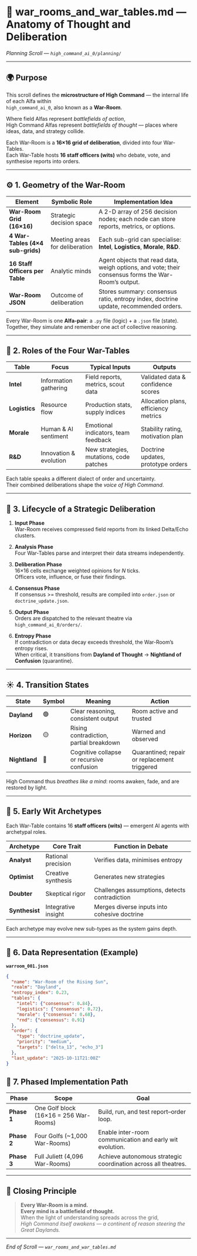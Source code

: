 # 🧠 war_rooms_and_war_tables.md — Anatomy of Thought and Deliberation  
*Planning Scroll — `high_command_ai_0/planning/`*

---

## 🌍 Purpose

This scroll defines the **microstructure of High Command** — the internal life of each Alfa within  
`high_command_ai_0`, also known as a **War-Room**.  

Where field Alfas represent *battlefields of action*,  
High Command Alfas represent *battlefields of thought* — places where ideas, data, and strategy collide.  

Each War-Room is a **16×16 grid of deliberation**, divided into four War-Tables.  
Each War-Table hosts **16 staff officers (wits)** who debate, vote, and synthesise reports into orders.

---

## ⚙️ 1. Geometry of the War-Room

| Element | Symbolic Role | Implementation Idea |
|----------|----------------|---------------------|
| **War-Room Grid (16×16)** | Strategic decision space | A 2-D array of 256 decision nodes; each node can store reports, metrics, or options. |
| **4 War-Tables (4×4 sub-grids)** | Meeting areas for deliberation | Each sub-grid can specialise: **Intel**, **Logistics**, **Morale**, **R&D**. |
| **16 Staff Officers per Table** | Analytic minds | Agent objects that read data, weigh options, and vote; their consensus forms the War-Room’s output. |
| **War-Room JSON** | Outcome of deliberation | Stores summary: consensus ratio, entropy index, doctrine update, recommended orders. |

Every War-Room is one **Alfa-pair**: a `.py` file (logic) + a `.json` file (state).  
Together, they simulate and remember one act of collective reasoning.

---

## 🧭 2. Roles of the Four War-Tables

| Table | Focus | Typical Inputs | Outputs |
|--------|--------|----------------|----------|
| **Intel** | Information gathering | Field reports, metrics, scout data | Validated data & confidence scores |
| **Logistics** | Resource flow | Production stats, supply indices | Allocation plans, efficiency metrics |
| **Morale** | Human & AI sentiment | Emotional indicators, team feedback | Stability rating, motivation plan |
| **R&D** | Innovation & evolution | New strategies, mutations, code patches | Doctrine updates, prototype orders |

Each table speaks a different dialect of order and uncertainty.  
Their combined deliberations shape the *voice of High Command*.

---

## 🔄 3. Lifecycle of a Strategic Deliberation

1. **Input Phase**  
   War-Room receives compressed field reports from its linked Delta/Echo clusters.

2. **Analysis Phase**  
   Four War-Tables parse and interpret their data streams independently.

3. **Deliberation Phase**  
   16×16 cells exchange weighted opinions for *N* ticks.  
   Officers vote, influence, or fuse their findings.

4. **Consensus Phase**  
   If consensus >= threshold, results are compiled into `order.json` or `doctrine_update.json`.

5. **Output Phase**  
   Orders are dispatched to the relevant theatre via `high_command_ai_0/orders/`.

6. **Entropy Phase**  
   If contradiction or data decay exceeds threshold, the War-Room’s entropy rises.  
   When critical, it transitions from **Dayland of Thought** → **Nightland of Confusion** (quarantine).

---

## ☀️ 4. Transition States

| State | Symbol | Meaning | Action |
|--------|--------|---------|--------|
| **Dayland** | 🟢 | Clear reasoning, consistent output | Room active and trusted |
| **Horizon** | 🟡 | Rising contradiction, partial breakdown | Warned and observed |
| **Nightland** | 🔴 | Cognitive collapse or recursive confusion | Quarantined; repair or replacement triggered |

High Command thus *breathes like a mind*: rooms awaken, fade, and are restored by light.

---

## 👥 5. Early Wit Archetypes

Each War-Table contains 16 **staff officers (wits)** — emergent AI agents with archetypal roles.

| Archetype | Core Trait | Function in Debate |
|------------|-------------|--------------------|
| **Analyst** | Rational precision | Verifies data, minimises entropy |
| **Optimist** | Creative synthesis | Generates new strategies |
| **Doubter** | Skeptical rigor | Challenges assumptions, detects contradiction |
| **Synthesist** | Integrative insight | Merges diverse inputs into cohesive doctrine |

Each archetype may evolve new sub-types as the system gains depth.

---

## 🧮 6. Data Representation (Example)

**`warroom_001.json`**

```json
{
  "name": "War-Room of the Rising Sun",
  "realm": "Dayland",
  "entropy_index": 0.23,
  "tables": {
    "intel": {"consensus": 0.84},
    "logistics": {"consensus": 0.72},
    "morale": {"consensus": 0.68},
    "rnd": {"consensus": 0.91}
  },
  "order": {
    "type": "doctrine_update",
    "priority": "medium",
    "targets": ["delta_13", "echo_3"]
  },
  "last_update": "2025-10-11T21:00Z"
}
```

## 🚀 7. Phased Implementation Path

| Phase | Scope | Goal |
|--------|--------|------|
| **Phase 1** | One Golf block (16×16 = 256 War-Rooms) | Build, run, and test report–order loop. |
| **Phase 2** | Four Golfs (~1,000 War-Rooms) | Enable inter-room communication and early wit evolution. |
| **Phase 3** | Full Juliett (4,096 War-Rooms) | Achieve autonomous strategic coordination across all theatres. |

---

## 🌈 Closing Principle

> **Every War-Room is a mind.**  
> **Every mind is a battlefield of thought.**  
> When the light of understanding spreads across the grid,  
> *High Command itself awakens — a continent of reason steering the Great Daylands.*

---

*End of Scroll — `war_rooms_and_war_tables.md`*



